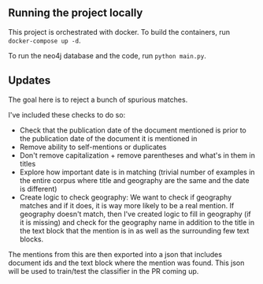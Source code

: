 ## Running the project locally

This project is orchestrated with docker. To build the containers, run `docker-compose up -d`.

To run the neo4j database and the code, run `python main.py`.

## Updates

The goal here is to reject a bunch of spurious matches.

I've included these checks to do so:

* Check that the publication date of the document mentioned is prior to the publication date of the document it is mentioned in
* Remove ability to self-mentions or duplicates
* Don't remove capitalization + remove parentheses and what's in them in titles
* Explore how important date is in matching (trivial number of examples in the entire corpus where title and geography are the same and the date is different)
* Create logic to check geography: We want to check if geography matches and if it does, it is way more likely to be a real mention. If geography doesn't match, then I've created logic to fill in geography (if it is missing) and check for the geography name in addition to the title in the text block that the mention is in as well as the surrounding few text blocks.

The mentions from this are then exported into a json that includes document ids and the text block where the mention was found. 
This json will be used to train/test the classifier in the PR coming up. 